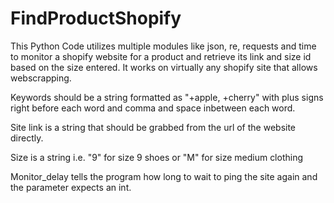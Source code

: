 # FindProductShopify
This Python Code utilizes multiple modules like json, re, requests
and time to monitor a shopify website for a product and retrieve its 
link and size id based on the size entered. It works on virtually 
any shopify site that allows webscrapping.

Keywords should be a string formatted as "+apple, +cherry" with plus
signs right before each word and comma and space inbetween each word.

Site link is a string that should be grabbed from the url of the 
website directly.

Size is a string i.e. "9" for size 9 shoes or "M" for size medium clothing

Monitor_delay tells the program how long to wait to ping the site 
again and the parameter expects an int.
